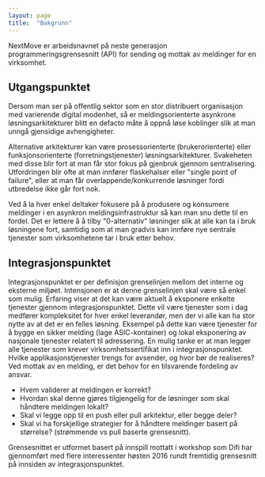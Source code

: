 ```yaml
---
layout: page
title:  "Bakgrunn"
---
```


NextMove er arbeidsnavnet på neste generasjon programmeringsgrensesnitt (API) for sending og mottak av meldinger for en virksomhet.

Utgangspunktet 
-------------------
Dersom man ser på offentlig sektor som en stor distribuert organisasjon med varierende digital modenhet, så er meldingsorienterte asynkrone løsningsarkitekturer blitt en defacto måte å oppnå løse koblinger slik at man unngå gjensidige avhengigheter.

Alternative arkitekturer kan være prosessorienterte (brukerorienterte) eller funksjonsorienterte (forretningstjenester) løsningsarkitekturer. Svakeheten med disse blir fort at man får stor fokus på gjenbruk gjennom sentralisering. Utfordringen blir ofte at man innfører flaskehalser eller "single point of failure", eller at man får overlappende/konkurrende løsninger fordi utbredelse ikke går fort nok.

Ved å la hver enkel deltaker fokusere på å produsere og konsumere meldinger i en asynkron meldingsinfrastruktur så kan man snu dette til en fordel. Det er lettere å å tilby "0-alternativ" løsninger slik at alle kan ta i bruk løsningene fort, samtidig som at man gradvis kan innføre nye sentrale tjenester som virksomhetene tar i bruk etter behov. 

Integrasjonspunktet
-------------------

Integrasjonspunktet er per definisjon grenselinjen mellom det interne og eksterne miljøet. Intensjonen er at denne grenselinjen skal være så enkel som mulig. Erfaring viser at det kan være aktuelt å eksponere enkelte tjenester gjennom integrasjonspunktet. Dette vil være tjenester som i dag medfører kompleksitet for hver enkel leverandør, men der vi alle kan ha stor nytte av at det er en felles løsning. Eksempel på dette kan være tjenester for å bygge en sikker melding (lage ASIC-kontainer) og lokal eksponering av nasjonale tjenester relatert til adressering. En mulig tanke er at man legger alle tjenester som krever virksomhetssertifikat inn i integrasjonspunktet. Hvilke applikasjonstjenester trengs for avsender, og hvor bør de realiseres?
Ved mottak av en melding, er det behov for en tilsvarende fordeling av ansvar. 

* Hvem validerer at meldingen er korrekt?
* Hvordan skal denne gjøres tilgjengelig for de løsninger som skal håndtere meldingen lokalt?
* Skal vi legge opp til en push eller pull arkitektur, eller begge deler?
* Skal vi ha forskjellige strategier for å håndtere meldinger basert på størrelse? (strømmende vs pull baserte grensesnitt). 

Grensesnittet er utformet basert på innspill mottatt i workshop som Difi har gjennomført med flere interessenter høsten 2016 rundt fremtidig grensesnitt på innsiden av integrasjonspunktet.
